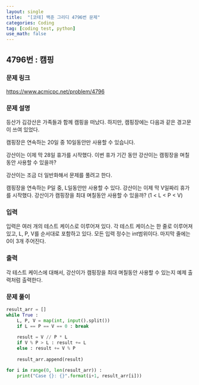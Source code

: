 ```yaml
---
layout: single
title:  "[코테] 백준 그리디 4796번 문제"
categories: Coding
tag: [coding test, python]
use_math: false
---
```


## 4796번 : 캠핑
### 문제 링크
<https://www.acmicpc.net/problem/4796>

### 문제 설명
등산가 김강산은 가족들과 함께 캠핑을 떠났다. 하지만, 캠핑장에는 다음과 같은 경고문이 쓰여 있었다.

캠핑장은 연속하는 20일 중 10일동안만 사용할 수 있습니다.

강산이는 이제 막 28일 휴가를 시작했다. 이번 휴가 기간 동안 강산이는 캠핑장을 며칠동안 사용할 수 있을까?

강산이는 조금 더 일반화해서 문제를 풀려고 한다. 

캠핑장을 연속하는 P일 중, L일동안만 사용할 수 있다. 강산이는 이제 막 V일짜리 휴가를 시작했다. 강산이가 캠핑장을 최대 며칠동안 사용할 수 있을까? (1 < L < P < V)

### 입력
입력은 여러 개의 테스트 케이스로 이루어져 있다. 각 테스트 케이스는 한 줄로 이루어져 있고, L, P, V를 순서대로 포함하고 있다. 모든 입력 정수는 int범위이다. 마지막 줄에는 0이 3개 주어진다.

### 출력
각 테스트 케이스에 대해서, 강산이가 캠핑장을 최대 며칠동안 사용할 수 있는지 예제 출력처럼 출력한다.

### 문제 풀이


```python
result_arr = []
while True : 
    L, P, V = map(int, input().split())
    if L == P == V == 0 : break
    
    result = V // P * L
    if V % P > L : result += L
    else : result += V % P
        
    result_arr.append(result)

for i in range(0, len(result_arr)) :
    print("Case {}: {}".format(i+1, result_arr[i]))
```
